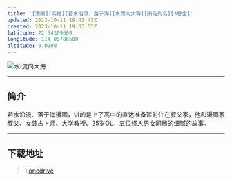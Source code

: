 ```yaml
---
title: '[漫画][完结][若水沿流，落于海][水流向大海][田岛列岛][3卷全]'
updated: 2023-10-11 19:41:43Z
created: 2023-10-11 19:33:55Z
latitude: 22.54309600
longitude: 114.05786500
altitude: 0.0000
---
```


![水l流向大海](https://i.postimg.cc/Qxdm5WT4/3812b31bb051f8198618130517e15ded2e738bd4497c.webp)
***
## 简介
若水沿流、落于海漫画，讲的是上了高中的直达准备暂时住在叔父家，他和漫画家叔父、女装占卜师、大学教授、25岁OL，五位怪人男女同居的细腻的故事。
***
## 下载地址
>  1.[onedrive](https://ltld-my.sharepoint.com/:u:/g/personal/acgn_ltld_onmicrosoft_com/EWJFy_IhSV5An7s4iEo2TTMB1J6dUvYICuCsqtibWqgpyA)